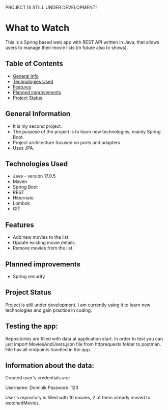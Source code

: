 PROJECT IS STILL UNDER DEVELOPMENT!

# What to Watch
This is a Spring based web app with REST API written in Java, that allows users to manage their movie lists (in future 
also tv shows).


## Table of Contents
* [General Info](#general-information)
* [Technologies Used](#technologies-used)
* [Features](#Features)
* [Planned improvements](#Planned-improvements)
* [Project Status](#project-status)


## General Information
- It is my second project.
- The purpose of the project is to learn new technologies, mainly Spring Boot.
- Project architecture focused on ports and adapters.
- Uses JPA.


## Technologies Used
- Java - version 17.0.5
- Maven
- Spring Boot
- REST
- Hibernate
- Lombok
- GIT


## Features
- Add new movies to the list
- Update existing movie details.
- Remove movies from the list.


## Planned improvements
- Spring security


## Project Status
Project is still under development. I am currently using it to learn new technologies and gain practice in coding.

## Testing the app:
Repositories are filled with data at application start.
In order to test you can just import MoviesAndUsers.json file from httprequests folder to postman. File has all 
endpoints handled in the app.

## Information about the data:

Created user's credentials are: 

Username: Dominik Password: 123

User's repository is filled with 10 movies, 2 of them already moved to watchedMovies.